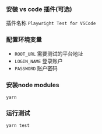 ### 安装 vs code 插件(可选)

插件名称 `Playwright Test for VSCode`

### 配置环境变量

- `ROOT_URL` 需要测试的平台地址
- `LOGIN_NAME` 登录账户
- `PASSWORD` 账户密码

### 安装node modules
```
yarn
```

### 运行测试
```
yarn test
```